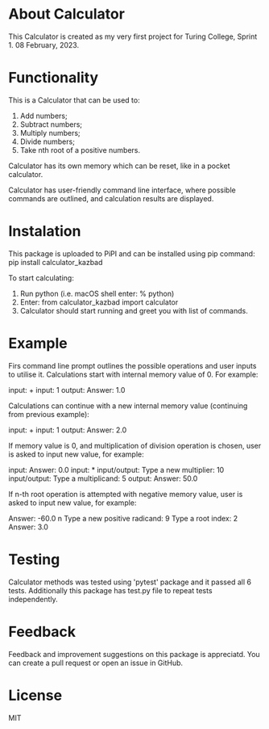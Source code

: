 # About Calculator
This Calculator is created as my very first project for Turing College, Sprint 1. 08 February, 2023.

# Functionality
This is a Calculator that can be used to:
1. Add numbers;
2. Subtract numbers;
3. Multiply numbers;
4. Divide numbers;
5. Take nth root of a positive numbers.

Calculator has its own memory which can be reset, like in a pocket calculator.

Calculator has user-friendly command line interface, where possible commands are outlined, and calculation results are displayed.

# Instalation
This package is uploaded to PiPI and can be installed using pip command:
pip install calculator_kazbad

To start calculating:
1. Run python (i.e. macOS shell enter: % python)
2. Enter: from calculator_kazbad import calculator
3. Calculator should start running and greet you with list of commands.

# Example
Firs command line prompt outlines the possible operations and user inputs to utilise it. Calculations start with internal memory value of 0. For example:

input: +
input: 1
output: Answer: 1.0

Calculations can continue with a new internal memory value (continuing from previous example):

input: +
input: 1
output: Answer: 2.0

If memory value is 0, and multiplication of division operation is chosen, user is asked to input new value, for example:

input: Answer: 0.0
input: * 
input/output: Type a new multiplier: 10
input/output: Type a multiplicand: 5
output: Answer: 50.0

If n-th root operation is attempted with negative memory value, user is asked to input new value, for example:

Answer: -60.0
n
Type a new positive radicand: 9
Type a root index: 2
Answer: 3.0

# Testing
Calculator methods was tested using 'pytest' package and it passed all 6 tests. Additionally this package has test.py file to repeat tests independently.

# Feedback
Feedback and improvement suggestions on this package is appreciatd. You can create a pull request or open an issue in GitHub.
 
# License
MIT

